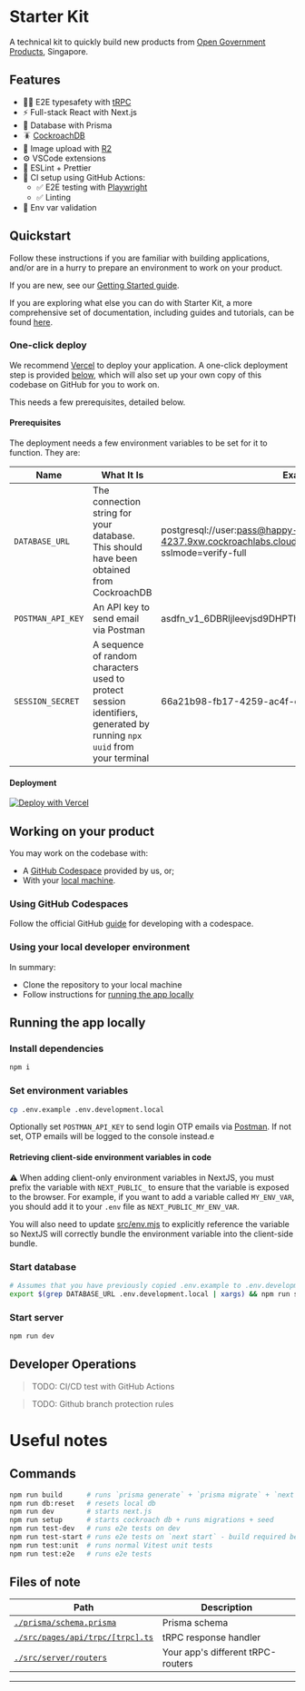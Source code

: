 # Starter Kit

A technical kit to quickly build new products from
[Open Government Products](https://open.gov.sg), Singapore.

## Features

- 🧙‍♂️ E2E typesafety with [tRPC](https://trpc.io)
- ⚡ Full-stack React with Next.js
- 🌈 Database with Prisma
- 🪳 [CockroachDB](https://www.cockroachlabs.com/lp/serverless/)
- 🌇 Image upload with [R2](https://developers.cloudflare.com/r2/)
- ⚙️ VSCode extensions
- 🎨 ESLint + Prettier
- 💚 CI setup using GitHub Actions:
  - ✅ E2E testing with [Playwright](https://playwright.dev/)
  - ✅ Linting
- 🔐 Env var validation

## Quickstart

Follow these instructions if you are familiar with building applications,
and/or are in a hurry to prepare an environment to work on your product.

If you are new, see our [Getting Started guide](https://opengovsg.github.io/starter-kit-docs/docs/getting-started/prerequisites).

If you are exploring what else you can do with Starter Kit,
a more comprehensive set of documentation, including guides
and tutorials, can be found [here](https://opengovsg.github.io/starter-kit-docs/).

### One-click deploy

We recommend [Vercel](https://vercel.com) to deploy your application.
A one-click deployment step is provided [below](#deployment), which will
also set up your own copy of this codebase on GitHub for you to work on.

This needs a few prerequisites, detailed below.

#### Prerequisites

The deployment needs a few environment variables to be set for it to function. They are:

| Name              | What It Is                                                                                                              | Example                                                                                             |
| ----------------- | ----------------------------------------------------------------------------------------------------------------------- | --------------------------------------------------------------------------------------------------- |
| `DATABASE_URL`    | The connection string for your database. This should have been obtained from CockroachDB                                | postgresql://user:pass@happy-snail-4237.9xw.cockroachlabs.cloud:26257/defaultdb?sslmode=verify-full |
| `POSTMAN_API_KEY` | An API key to send email via Postman                                                                                    | asdfn_v1_6DBRljleevjsd9DHPThsKDVDSenssCwW9zfA8W2ddf/T                                               |
| `SESSION_SECRET`  | A sequence of random characters used to protect session identifiers, generated by running `npx uuid` from your terminal | 66a21b98-fb17-4259-ac4f-e94d303ac894                                                                |

#### Deployment

[![Deploy with Vercel](https://vercel.com/button)](https://vercel.com/new/clone?repository-url=https%3A%2F%2Fgithub.com%2Fopengovsg%2Fstarter-kit%2Ftree%2Fmain&env=DATABASE_URL,POSTMAN_API_KEY,SESSION_SECRET)

## Working on your product

You may work on the codebase with:

- A [GitHub Codespace](#using-github-codespaces) provided by us, or;
- With your [local machine](#using-your-local-developer-environment).

### Using GitHub Codespaces

Follow the official GitHub [guide](https://docs.github.com/en/codespaces/developing-in-codespaces/creating-a-codespace-for-a-repository)
for developing with a codespace.

### Using your local developer environment

In summary:

- Clone the repository to your local machine
- Follow instructions for [running the app locally](#running-the-app-locally)

## Running the app locally

### Install dependencies

```bash
npm i
```

### Set environment variables

```bash
cp .env.example .env.development.local
```

Optionally set `POSTMAN_API_KEY` to send login OTP emails via [Postman](https://postman.gov.sg).
If not set, OTP emails will be logged to the console instead.e

#### Retrieving client-side environment variables in code

⚠️ When adding client-only environment variables in NextJS, you must prefix the variable with `NEXT_PUBLIC_` to ensure that the variable is exposed to the browser. For example, if you want to add a variable called `MY_ENV_VAR`, you should add it to your `.env` file as `NEXT_PUBLIC_MY_ENV_VAR`.

You will also need to update [src/env.mjs](src/env.mjs#L17) to explicitly reference the variable so NextJS will correctly bundle the environment variable into the client-side bundle.

### Start database

```bash
# Assumes that you have previously copied .env.example to .env.development.local
export $(grep DATABASE_URL .env.development.local | xargs) && npm run setup
```

### Start server

```bash
npm run dev
```

## Developer Operations

> TODO: CI/CD test with GitHub Actions

> TODO: Github branch protection rules

# Useful notes

## Commands

```bash
npm run build      # runs `prisma generate` + `prisma migrate` + `next build`
npm run db:reset   # resets local db
npm run dev        # starts next.js
npm run setup      # starts cockroach db + runs migrations + seed
npm run test-dev   # runs e2e tests on dev
npm run test-start # runs e2e tests on `next start` - build required before
npm run test:unit  # runs normal Vitest unit tests
npm run test:e2e   # runs e2e tests
```

## Files of note

<table>
  <thead>
    <tr>
      <th>Path</th>
      <th>Description</th>
    </tr>
  </thead>
  <tbody>
    <tr>
      <td><a href="./prisma/schema.prisma"><code>./prisma/schema.prisma</code></a></td>
      <td>Prisma schema</td>
    </tr>
    <tr>
      <td><a href="./src/pages/api/trpc/[trpc].ts"><code>./src/pages/api/trpc/[trpc].ts</code></a></td>
      <td>tRPC response handler</td>
    </tr>
    <tr>
      <td><a href="./src/server/routers"><code>./src/server/routers</code></a></td>
      <td>Your app's different tRPC-routers</td>
    </tr>
  </tbody>
</table>

---
